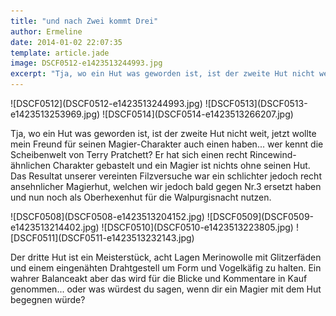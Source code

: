 ```yaml
---
title: "und nach Zwei kommt Drei"
author: Ermeline
date: 2014-01-02 22:07:35
template: article.jade
image: DSCF0512-e1423513244993.jpg
excerpt: "Tja, wo ein Hut was geworden ist, ist der zweite Hut nicht weit, jetzt wollte mein Freund für seinen Magier-Charakter auch einen haben... "
---
```


<div id='slides' class='slideshow'>
![DSCF0512](DSCF0512-e1423513244993.jpg)
![DSCF0513](DSCF0513-e1423513253969.jpg)
![DSCF0514](DSCF0514-e1423513266207.jpg)
</div>

Tja, wo ein Hut was geworden ist, ist der zweite Hut nicht weit, jetzt
wollte mein Freund für seinen Magier-Charakter auch einen haben... wer
kennt die Scheibenwelt von Terry Pratchett? Er hat sich einen recht
Rincewind-ähnlichen Charakter gebastelt und ein Magier ist nichts ohne
seinen Hut. Das Resultat unserer vereinten Filzversuche war ein
schlichter jedoch recht ansehnlicher Magierhut, welchen wir jedoch bald
gegen Nr.3 ersetzt haben und nun noch als Oberhexenhut für die
Walpurgisnacht nutzen.

<div id='slides' class='slideshow'>
![DSCF0508](DSCF0508-e1423513204152.jpg)
![DSCF0509](DSCF0509-e1423513214402.jpg)
![DSCF0510](DSCF0510-e1423513223805.jpg)
![DSCF0511](DSCF0511-e1423513232143.jpg)
</div>

Der dritte Hut ist ein Meisterstück, acht Lagen Merinowolle mit
Glitzerfäden und einem eingenähten Drahtgestell um Form und Vogelkäfig
zu halten. Ein wahrer Balanceakt aber das wird für die Blicke und
Kommentare in Kauf genommen... oder was würdest du sagen, wenn dir ein
Magier mit dem Hut begegnen würde?
